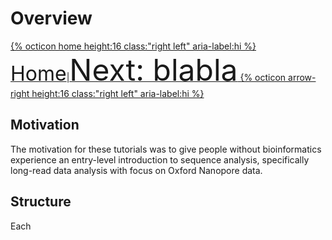 # Overview 

[{% octicon home height:16 class:"right left" aria-label:hi %} <font size=6>Home</font>](index.md)|[<font size=8>Next: blabla</font> {% octicon arrow-right height:16 class:"right left" aria-label:hi %}](QC.md)


## Motivation
The motivation for these tutorials was to give people without bioinformatics experience an entry-level introduction to sequence analysis, specifically long-read data analysis with focus on Oxford Nanopore data. 

## Structure
Each


